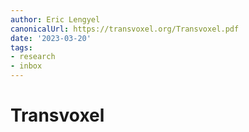 ```yaml
---
author: Eric Lengyel
canonicalUrl: https://transvoxel.org/Transvoxel.pdf
date: '2023-03-20'
tags:
- research
- inbox
---
```


# Transvoxel